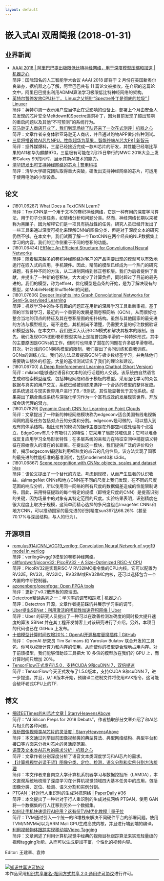 ```yaml
---
layout: default
---
```


# 嵌入式AI 双周简报 (2018-01-31)

## 业界新闻

- [AAAI 2018 | 阿里巴巴提出极限低比特神经网络，用于深度模型压缩和加速 | 机器之心](http://mp.weixin.qq.com/s/_V1MTtgaWb2S6mZA37fdxA)</br>
简评：国际知名的人工智能学术会议 AAAI 2018 即将于 2 月份在美国新奥尔良举办，据机器之心了解，阿里巴巴共有 11 篇论文被接收。在介绍的这篇论文中，阿里巴巴提出利用ADMM算法学习极限低比特神经网络的架构。
- [英特尔暂停发放CPU补丁， Linux之父怒批“Spectre补丁是彻底的垃圾” |  Linuxer](http://mp.weixin.qq.com/s/YXgUHdt5Je6rJ_N24PIcKA) <br />
简评：英特尔周一表示用户应当停止在受影响的设备上，部署上个月由安全人员发现的芯片安全Meltdown和Spectre漏洞补丁，因为目前发现了超出预期的重启问题以及其他“不可预测”的系统行为。
- [亚马逊无人商店开业了，我们到现场排了队还来了一次花式测评 | 机器之心](http://mp.weixin.qq.com/s/_LczoTOTD3KbSrVhYZO3iw)<br />
简评：文章作者亲身体验亚马逊无人商店，并且通过购物APP做出各种测试。
- [三星将推首款AI芯片NPU，性能超华为苹果，智能终端AI芯大PK| 新智元](http://mp.weixin.qq.com/s/igG30KpJ81T0B5qhQKTHYg)<br />
简评：据外媒爆料，三星已经接近完成一款AI芯片的研发，其性能已经堪比苹果的A11和华为麒麟970，三星极有可能在2月25日举行的MWC 2018大会上发布Galaxy S9的同时，展示其新AI技术的能力。
- [清华研发出可支持神经网络的芯片 | 警用科技](http://mp.weixin.qq.com/s/h4EvTfjHmEvLAhtnpXJ0uw)<br />
简评：清华大学研究团队取得重大突破，研发出支持神经网络的芯片，可运用于使用电池的小型设备。


## 论文
- [1801.06287] [What Does a TextCNN Learn?](https://arxiv.org/abs/1801.06287)</br>
简评：TextCNN是一个用于文本的卷积神经网络，它是一种有用的深度学习算法，用于句子分类任务，如情绪分析和问题分类。然而，神经网络长期以来被称为黑匣子，因为解释它们是一项具有挑战性的任务。研究人员已经开发出了一些工具来通过深度可视化来理解CNN的图像分类，但是对于深度文本的研究仍然不够。在本文中，我们试图了解一个TextCNN在两个经典的NLP数据集上学习的内容。我们的工作侧重于不同的卷积的功能。
- [1801.06434] [EffNet: An Efficient Structure for Convolutional Neural Networks](https://arxiv.org/abs/1801.06434)</br>
简评：随着越来越多的卷积神经网络对客户的产品需要出现的模型可以有效地运行在嵌入式的应用，手机硬件。因此，精简的模型已经成为一个热门的研究课题，有多种不同的方法，从二进制网络到修正卷积层。我们为后者提供了贡献，并提出了一种新的卷积块，大大减少了计算负担，同时超过了目前的最先进的。我们的模型，称为effnet，优化模型是苗条的开始，是为了解决现有的模型，如MobileNet和ShuffleNet的问题。
- [1801.07606] [Deeper Insights into Graph Convolutional Networks for Semi-Supervised Learning](https://arxiv.org/abs/1801.07606)</br>
简评：机器学习中的许多有趣的问题正在用新的深层学习工具重新审视。基于图的半监督学习，最近的一个重要的发展是图卷积网络（GCN），从而很好地整合当地的顶点的特征及其在卷积层图的拓扑结构。虽然与其他国家的最先进的方法与模型相比，毫不逊色，其机制尚不清楚，仍需要大量的标注数据验证和模型选择。在本文中，我们更深入认识GCN模式和解决其根本的限制。首先，我们发现GCN图形卷积模型实际上是拉普拉斯平滑的一种特殊形式，其中的主要原因是GCNs的工作，但同时也带来了潜在的问题在许多层平滑卷积。其次，针对浅的GCN架构模型的限制，我们提出了协同训练和自我训练，GCNs的训练方法。我们的方法显着提高GCN与极少数标签学习，并免除他们需要确认额外的标签。大量的基准测试证实了我们的理论和建议。
- [1801.06700] [A Deep Reinforcement Learning Chatbot (Short Version)](https://arxiv.org/abs/1801.06700)</br>
简评：milabot能够通过语音和文本的流行话题的人交谈。该系统由自然语言生成和检索模型组成，包括神经网络和基于模板的模型。采用强化学习的众包数据与真实的用户交互，系统已经被训练来选择一个合适的模型的整体反应。该系统通过与现实世界用户进行了B／B测试，其性能显著优于其他系统。结果突出了耦合集成系统与深强化学习作为一个富有成效的发展现实世界，开放域会话代理的潜力。
- [1801.07829] [Dynamic Graph CNN for Learning on Point Clouds](https://arxiv.org/abs/1801.07829)</br>
简评：文章提出了一种新的神经网络模块称为edgeconv适合美国有线电视新闻网的高级任务包括对点云的分类和分割。edgeconv是可微的，可以插入到现有的体系结构。相比现有的模块的操作主要是在外部空间或处理每个点独立，EdgeConv有几个有吸引力的特性：它采用了局部邻域信息；它可以堆叠或反复应用学习全局形状特性；在多层系统的亲和力在特征空间中捕捉语义特征在原始嵌入的潜在的长距离。在提出这一模块，我们提供广泛的评价和分析，揭示edgeconv捕捉和利用细粒度的点云的几何性质。该方法实现了国家的最先进的性能标准的基准测试，包括modelnet40和s3dis。
- [1801.06867] [Scene recognition with CNNs: objects, scales and dataset bias](https://arxiv.org/abs/1801.06867)</br>
简评：该论文提出了一个替代的方法，考虑到规模，从而产生显著的认识收益。由ImageNet CNNs和地方CNN在不同的尺度上我们发现，在不同的尺度范围的响应分析，所以使用同一网络的所有尺度的数据偏差造成的性能限制诱导。因此，采用特征提取的每个特定的规模（即特定尺度的CNN）是提高识别的关键，因为场景中的对象有其特定范围的尺度。实验结果表明，识别精度在很大程度上取决于规模，这简单而精心选择的多尺度组合ImageNet CNNs和地方CNN，可以推动国家的最先进的识别精度sun397达66.26%（甚至70.17%与深层结构，与人的行为）。


## 开源项目

- [romulus914/CNN_VGG19_verilog: Convolution Neural Network of vgg19 model in verilog](https://github.com/romulus914/CNN_VGG19_verilog)</br>
简评：verilog中vgg19模型的卷积神经网络。
- [cliffordwolf/picorv32: PicoRV32 - A Size-Optimized RISC-V CPU](https://github.com/cliffordwolf/picorv32)</br>
简评：PicoRV32是实现RISC-V RV32IMC指令集的CPU内核。它可以配置为RV32E，RV32I，RV32IC，RV32IM或RV32IMC内核，还可以选择包含一个内置的中断控制器。
- [azonenberg/openfpga: Open FPGA tools](https://github.com/azonenberg/openfpga)</br>
简评：更新了v0.2散热板的原理图。
- [Detectron精读系列之一：学习率的调节和踩坑 | 机器之心](http://mp.weixin.qq.com/s/kL1bhjdTc1wyYEL4KJqDpg)</br>
简评：Detectron 开源，文章作者提前踩坑并展示学习率的调节。
- [Uber提出SBNet：利用激活的稀疏性加速卷积网络 | Uber](http://mp.weixin.qq.com/s/xCzS7sYMFmk5K4ClB1I2YQ) <br />
简评：Uber 的研究人员提出了一种可以在改善检测准确度的同时极大提升速度的算法 SBNet 并在其工程开发博客上对该研究进行了介绍。另外，本项目的代码也已在 GitHub 上发布。
- [十倍模型计算时间仅增20%：OpenAI开源梯度替换插件 | GitHub](http://mp.weixin.qq.com/s/glwjwXNNoMYBmhgwEcpUeg)</br>
简评： OpenAI 研究员 Tim Salimans 和 Yaroslav Bulatov 联合开发的工具包，你可以权衡计算力和内存的使用，从而使你的模型更合理地占用内存。对于前馈模型，我们能够借助该工具把大 10 多倍的模型放在我们的 GPU 上，而计算时间只增加 20%。
- [TensorFlow正式发布1.5.0，支持CUDA 9和cuDNN 7，双倍提速](http://mp.weixin.qq.com/s/ilBcSQ5RGAx9Fp7oSri3sA)</br>
简评：TensorFlow今天正式发布了1.5.0版本，支持CUDA 9和cuDNN 7，进一步提速。并且，从1.6版本开始，预编译二进制文件将使用AVX指令，这可能会破坏老式CPU上的TF.

## 博文

- [细读EETimes的AI芯片文章 | StarryHeavensAbove](http://mp.weixin.qq.com/s/BPoCM7H44dns9y-Ul0jMPw)<br />
简评：“AI Silicon Preps for 2018 Debuts”，作者抽取部分文章介绍了和AI芯片相关的各种问题。
- [浅析图像视频类AI芯片的灵活度 | StarryHeavensAbove ](https://mp.weixin.qq.com/s/wivFTy3Tj6Ahc5XO6-FX2w)<br />
简评：本文通过列举目前图像视频类的典型算法、典型网络结构、典型平台和接口等方面来分析AI芯片的灵活度范围。
- [语音及文本类AI芯片的需求分析 | 机器之心](http://mp.weixin.qq.com/s/cfqnLYZSxJhtsgtrydx02A)</br>
简评：文章作者分别深度分析了语音文本类深度学习和AI芯片的需求。
- [【计算机视觉必读干货】图像分类、定位、检测，语义分割和实例分割方法梳理](http://mp.weixin.qq.com/s/oe8Zcv3EecDV2OUl9qejCA)</br>
简评：本文作者来自南京大学计算机系机器学习与数据挖掘所（LAMDA），本文直观系统地梳理了深度学习在计算机视觉领域四大基本任务中的应用，包括图像分类、定位、检测、语义分割和实例分割。
- [PTGAN：针对行人重识别的生成对抗网络 | PaperDaily #36](http://mp.weixin.qq.com/s/rf-pGfkQFK3abkOLEEVOeA)</br>
简评：本文提出了一种针对于行人重识别的生成对抗网络 PTGAN，使用 GAN 将一个数据集的行人迁移到另外一个数据集。
- [如何让手机快速运行AI应用？这有份TVM优化教程 | 量子位](http://mp.weixin.qq.com/s/j-z_xg8FqfAxGcMNISirdQ) <br />
简评：TVM通过引入一个统一的IR堆栈来解决不同硬件平台的部署问题。使用TVM/NNVM可以为ARM Mali GPU生成高效内核，并且进行端到端的编译。
- [利用视频物体跟踪实现移动端Video Tagging](http://mp.weixin.qq.com/s/nwXN0YdVviI43E4IyUuJ3A) <br />
简评：文章阐述了利用计算机视觉中经典的视频目标跟踪算法来实现轻量级的视频tagging功能，从而可以生成更加丰富，个性化的视频内容。


Editor: 王建章、袁帅

----

<a rel="license" href="http://creativecommons.org/licenses/by-sa/2.0/"><img alt="知识共享许可协议" style="border-width:0" src="https://i.creativecommons.org/l/by-sa/2.0/88x31.png" /></a><br />本作品采用<a rel="license" href="http://creativecommons.org/licenses/by-sa/2.0/">知识共享署名-相同方式共享 2.0 通用许可协议</a>进行许可。
